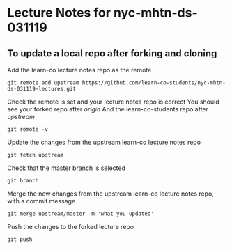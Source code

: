 # Lecture Notes for nyc-mhtn-ds-031119

## To update a local repo after forking and cloning

Add the learn-co lecture notes repo as the remote
```
git remote add upstream https://github.com/learn-co-students/nyc-mhtn-ds-031119-lectures.git
```

Check the remote is set and your lecture notes repo is correct
You should see your forked repo after *origin* 
And the learn-co-students repo after *upstream*

```
git remote -v
```

Update the changes from the upstream learn-co lecture notes repo
```
git fetch upstream
```

Check that the master branch is selected
```
git branch
```

Merge the new changes from the upstream learn-co lecture notes repo, with a commit message
```
git merge upstream/master -m 'what you updated'
```

Push the changes to the forked lecture repo
```
git push
```
